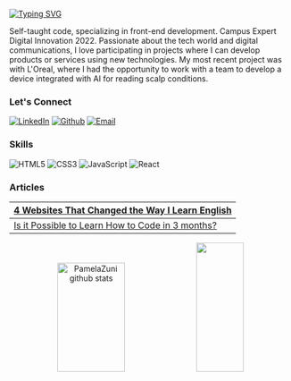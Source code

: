 [![Typing SVG](https://readme-typing-svg.herokuapp.com?font=Segoe+UI&weight=800&size=30&duration=4000&pause=1000&color=663399&center=true&vCenter=true&width=1000&lines=Welcome+to+Pamela+Zuni's+Profile)](https://git.io/typing-svg)


Self-taught code, specializing in front-end development. Campus Expert Digital Innovation 2022. Passionate about the tech world and digital communications, I love participating in projects where I can develop products or services using new technologies. My most recent project was with L'Oreal, where I had the opportunity to work with a team to develop a device integrated with AI for reading scalp conditions.


### Let's Connect

[![LinkedIn](https://img.shields.io/badge/LinkedIn-000?style=for-the-badge&logo=linkedin&logoColor=0E76A8)](https://www.linkedin.com/in/https://www.linkedin.com/in/pamelarodriguesqueiroz/)
[![Github](https://img.shields.io/badge/Github-000?style=for-the-badge&logo=github&logoColor=0E76A8)](https://www.linkedin.com/in/https://www.linkedin.com/in/pamelarodriguesqueiroz/PamelaZuni)
[![Email](https://img.shields.io/badge/Gmail-000?style=for-the-badge&logo=gmail&logoColor=red)](https://mail.google.com/mail/u/1/#inbox?compose=GTvVlcRzCbcgmKLSNfVcDwDjcVTLlpxNxczrtjfBbDhnThLrWDSfptBMGXjbplsWDtWcNkgCXqRJF)


### Skills
![HTML5](https://img.shields.io/badge/HTML5-000?style=for-the-badge&logo=html5)
![CSS3](https://img.shields.io/badge/CSS3-000?style=for-the-badge&logo=css3&logoColor=264CE4)
![JavaScript](https://img.shields.io/badge/JavaScript-000?style=for-the-badge&logo=javascript)
![React](https://img.shields.io/badge/React-000?style=for-the-badge&logo=react)

### Articles

|[4 Websites That Changed the Way I Learn English](https://web.dio.me/articles/os-4-sites-incriveis-que-mudaram-minha-forma-de-aprender-ingles?back=%2Farticles&page=1&order=oldest)    |   
| ----------------------------------------------------- | 
|[Is it Possible to Learn How to Code in 3 months?](https://web.dio.me/articles/voce-nao-vai-aprender-programacao-em-3-meses-3-motivos?back=%2Farticles&page=1&order=oldest)|


<div align="center">  
  <img width="49%" height="195px" src="https://github-readme-stats.vercel.app/api?username=PamelaZuni&show_icons=true&count_private=true&hide_border=true&theme=midnight-purple&text_color=61ffca" alt="PamelaZuni github stats" /> 
  <img width="41%" height="231px" src="https://github-readme-stats.vercel.app/api/top-langs/?username=PamelaZuni&layout=compact&hide_border=true&theme=midnight-purple&text_color=61ffca" />
</div


